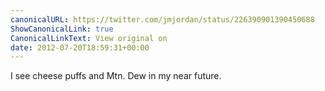 ```yaml
---
canonicalURL: https://twitter.com/jmjordan/status/226390901390450688
ShowCanonicalLink: true
CanonicalLinkText: View original on
date: 2012-07-20T18:59:31+00:00
---
```

I see cheese puffs and Mtn. Dew in my near future.